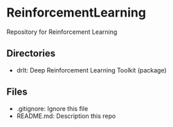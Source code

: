 # ReinforcementLearning
Repository for Reinforcement Learning
  
  
  
## Directories
* drlt: Deep Reinforcement Learning Toolkit (package)

## Files
* .gitignore: Ignore this file
* README.md: Description this repo

